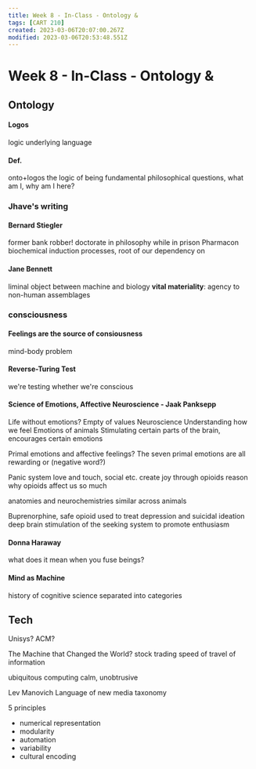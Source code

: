 ```yaml
---
title: Week 8 - In-Class - Ontology &
tags: [CART 210]
created: 2023-03-06T20:07:00.267Z
modified: 2023-03-06T20:53:48.551Z
---
```


# Week 8 - In-Class - Ontology & 

## Ontology

#### Logos
logic underlying language

#### Def.
onto+logos
the logic of being
fundamental philosophical questions, what am I, why am I here?

### Jhave's writing

#### Bernard Stiegler
former bank robber!
doctorate in philosophy while in prison
Pharmacon
biochemical induction processes, root of our dependency on 

#### Jane Bennett
liminal object between machine and biology
**vital materiality**: agency to non-human assemblages

### consciousness

#### Feelings are the source of consiousness
mind-body problem

#### Reverse-Turing Test
we're testing whether we're conscious

#### Science of Emotions, Affective Neuroscience - Jaak Panksepp

Life without emotions? Empty of values
Neuroscience
Understanding how we feel
Emotions of animals
Stimulating certain parts of the brain, encourages certain emotions

Primal emotions and affective feelings?
The seven primal emotions are all rewarding or (negative word?)

Panic system
love and touch, social etc. create joy through opioids
reason why opioids affect us so much

anatomies and neurochemistries similar across animals

Buprenorphine, safe opioid used to treat depression and suicidal ideation
deep brain stimulation of the seeking system to promote enthusiasm


#### Donna Haraway
what does it mean when you fuse beings?

#### Mind as Machine
history of cognitive science
separated into categories

## Tech

Unisys? ACM?

The Machine that Changed the World?
stock trading
speed of travel of information

ubiquitous computing
calm, unobtrusive

Lev Manovich
Language of new media
taxonomy

5 principles
- numerical representation
- modularity
- automation
- variability
- cultural encoding
